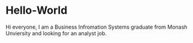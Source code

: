 # Hello-World

Hi everyone, I am a Business Infromation Systems graduate from Monash Unviersity and looking for an analyst job.
